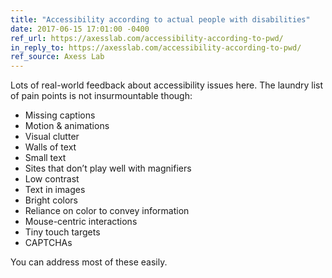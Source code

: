 ```yaml
---
title: "Accessibility according to actual people with disabilities"
date: 2017-06-15 17:01:00 -0400
ref_url: https://axesslab.com/accessibility-according-to-pwd/
in_reply_to: https://axesslab.com/accessibility-according-to-pwd/
ref_source: Axess Lab
---
```


Lots of real-world feedback about accessibility issues here. The laundry list of pain points is not insurmountable though:

* Missing captions
* Motion & animations
* Visual clutter
* Walls of text
* Small text
* Sites that don’t play well with magnifiers
* Low contrast
* Text in images
* Bright colors
* Reliance on color to convey information
* Mouse-centric interactions
* Tiny touch targets
* CAPTCHAs

You can address most of these easily.